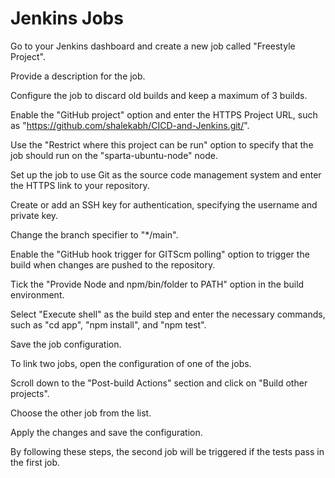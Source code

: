 # Jenkins Jobs

Go to your Jenkins dashboard and create a new job called "Freestyle Project".

Provide a description for the job.

Configure the job to discard old builds and keep a maximum of 3 builds.

Enable the "GitHub project" option and enter the HTTPS Project URL, such as "https://github.com/shalekabh/CICD-and-Jenkins.git/".

Use the "Restrict where this project can be run" option to specify that the job should run on the "sparta-ubuntu-node" node.

Set up the job to use Git as the source code management system and enter the HTTPS link to your repository.

Create or add an SSH key for authentication, specifying the username and private key.

Change the branch specifier to "*/main".

Enable the "GitHub hook trigger for GITScm polling" option to trigger the build when changes are pushed to the repository.

Tick the "Provide Node and npm/bin/folder to PATH" option in the build environment.

Select "Execute shell" as the build step and enter the necessary commands, such as "cd app", "npm install", and "npm test".

Save the job configuration.

To link two jobs, open the configuration of one of the jobs.

Scroll down to the "Post-build Actions" section and click on "Build other projects".

Choose the other job from the list.

Apply the changes and save the configuration.

By following these steps, the second job will be triggered if the tests pass in the first job.